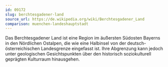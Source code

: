 ```yaml
---
id: 09172
slug: berchtesgadener-land
source_url: https://de.wikipedia.org/wiki/Berchtesgadener_Land
comparison: muenchen-landeshauptstadt
---
```


Das Berchtesgadener Land ist eine Region im äußersten Südosten Bayerns in den Nördlichen Ostalpen, die wie eine Halbinsel von der deutsch-österreichischen Landesgrenze eingefasst ist. Ihre Abgrenzung kann jedoch unter geologischen Gesichtspunkten über den historisch soziokulturell geprägten Kulturraum hinausgehen.
